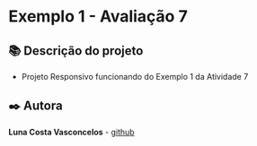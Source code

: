 # Exemplo 1 - Avaliação 7

## 📚 Descrição do projeto
- Projeto Responsivo funcionando do Exemplo 1 da Atividade 7



## ✒️ Autora
**Luna Costa Vasconcelos** - [github](https://github.com/luna-vasconcelos)
